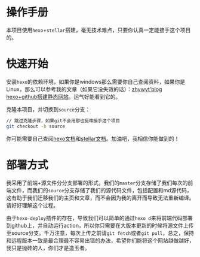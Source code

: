 # 操作手册
本项目使用`hexo`+`stellar`搭建，毫无技术难点，只要你认真一定能接手这个项目的。

# 快速开始
安装`hexo`的依赖环境，如果你是windows那么需要你自己查阅资料，如果你是Linux，那么可以参考我的文章（如果它没失效的话）：[zhywyt'blog hexo+github搭建静态网站](https://zhywyt.github.io/posts/d8eb45be176b/)。运气好能看到它的。

克隆本项目，并切换到`source`分支：
```bash
// 跳过克隆步骤，如果git不会用那也挺难接手这个项目
git checkout -b source
```

你可能需要自己查阅[hexo文档](https://hexo.io/zh-cn/docs/)和[stellar文档](https://xaoxuu.com/wiki/stellar/#start)。加油吧，我相信你能做到的！

# 部署方式

我采用了前端+源文件分分支部署的形式，我们的`master`分支存储了我们每次的前端文件，而我们的`source`分支存储了我们的源代码文件，包括配置和md源代码，这有助于我们迁移我们的主页和文章，而不会因为我的离开而导致无法重新编译。请好好理解这个过程。

由于`hexo-deploy`插件的存在，导致我们可以简单的通过`hexo d`来将前端代码部署到github上，并自动运行action，所以你只需要在大版本更新的时候将源文件上传至source分支。千万注意，每次上传之前请`git fetch`或者`git pull`，总之，保持和远程版本一致是最合理最不容易出错的办法，希望你们能将这个网站越做越好，我只是抛砖的人，你们才是造玉者。

